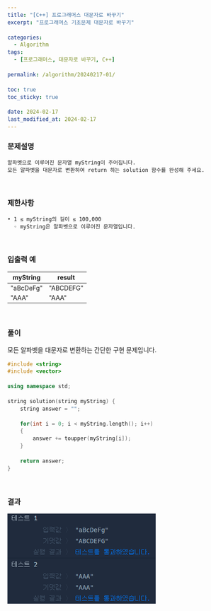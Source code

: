 ```yaml
---
title: "[C++] 프로그래머스 대문자로 바꾸기"
excerpt: "프로그래머스 기초문제 대문자로 바꾸기"

categories:
  - Algorithm
tags:
  - [프로그래머스, 대문자로 바꾸기, C++]

permalink: /algorithm/20240217-01/

toc: true
toc_sticky: true

date: 2024-02-17
last_modified_at: 2024-02-17
---
```


### 문제설명

    알파벳으로 이루어진 문자열 myString이 주어집니다.
    모든 알파벳을 대문자로 변환하여 return 하는 solution 함수를 완성해 주세요.

<br/>

### 제한사항

    • 1 ≤ myString의 길이 ≤ 100,000
      ◦ myString은 알파벳으로 이루어진 문자열입니다.

<br/>

### 입출력 예

|myString|result|
|---|---|
|"aBcDeFg"|"ABCDEFG"|
|"AAA"|"AAA"|

<br/>

### 풀이

모든 알파벳을 대문자로 변환하는 간단한 구현 문제입니다.

```cpp
#include <string>
#include <vector>

using namespace std;

string solution(string myString) {
    string answer = "";
    
    for(int i = 0; i < myString.length(); i++)
    {
        answer += toupper(myString[i]);
    }
    
    return answer;
}
```

<br/>

### 결과
![코드 실행결과](/assets/images/posts_img/20240217-01/001.png "코드 실행결과")

<script async src="https://pagead2.googlesyndication.com/pagead/js/adsbygoogle.js?client=ca-pub-9590884639502637"
     crossorigin="anonymous"></script>
<!-- devlogbase_01 -->
<ins class="adsbygoogle"
     style="display:block"
     data-ad-client="ca-pub-9590884639502637"
     data-ad-slot="4742297382"
     data-ad-format="auto"
     data-full-width-responsive="true"></ins>
<script>
     (adsbygoogle = window.adsbygoogle || []).push({});
</script>

